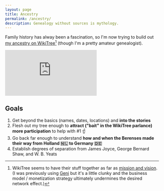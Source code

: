 ```yaml
---
layout: page
title: Ancestry
permalink: /ancestry/
description: Genealogy without sources is mythology.
---
```

Family history has alway been a fascination, so I'm now trying to build out <a href="https://www.wikitree.com/wiki/Berens-259" target="_blank">my ancestry on WikiTree</a>[^1] (though I'm a pretty amateur genealogist).

[^1]:WikiTree seems to have their stuff together as far as <a href="https://www.wikitree.com/wiki/Help:About_WikiTree" target="_blank">mission and vision</a>. (I was previously using <a href="https://www.geni.com" target="_blank">Geni</a> but it's a little clunky and the business model / monetization strategy ultimately undermines the desired network effect.)

<!-- Start Family Tree Widget -->
<iframe src="https://www.wikitree.com/treewidget/Berens-259/4" scrolling="no" frameborder="0" marginheight="0" marginwidth="0"></iframe>
<!-- End Family Tree Widget -->

## Goals
1. Get beyond the basics (names, dates, locations) and **into the stories**
2. Flesh out my tree enough to **attract ("bait" in the WikiTree parlance) more participation** to help with #1 ☝
3. Go back far enough to understand **how and when the Berenses made their way from Holland 🇳🇱 to Germany 🇩🇪**
4. Establish degrees of separation from James Joyce, George Bernard Shaw, and W. B. Yeats